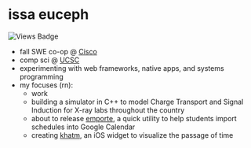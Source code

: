 # issa euceph

![Views Badge](https://komarev.com/ghpvc/?username=euceph&label=views&color=0e75b6&style=flat)

- fall SWE co-op @ [Cisco](https://www.cisco.com/)
- comp sci @ [UCSC](https://ucsc.edu/)
- experimenting with web frameworks, native apps, and systems programming
- my focuses (rn):
  - work
  - building a simulator in C++ to model Charge Transport and Signal Induction for X-ray labs throughout the country
  - about to release [emporte](https://emporte.app/), a quick utility to help students import schedules into Google Calendar
  - creating [khatm](https://github.com/euceph/khatm), an iOS widget to visualize the passage of time
